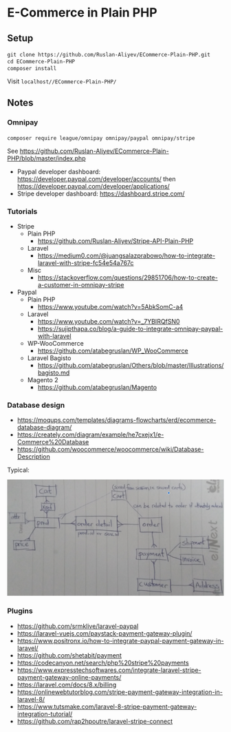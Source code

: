 # E-Commerce in Plain PHP

## Setup

```
git clone https://github.com/Ruslan-Aliyev/ECommerce-Plain-PHP.git
cd ECommerce-Plain-PHP
composer install
```
Visit `localhost//ECommerce-Plain-PHP/`

## Notes

### Omnipay

`composer require league/omnipay omnipay/paypal omnipay/stripe`

See https://github.com/Ruslan-Aliyev/ECommerce-Plain-PHP/blob/master/index.php

- Paypal developer dashboard: https://developer.paypal.com/developer/accounts/ then https://developer.paypal.com/developer/applications/  
- Stripe developer dashboard: https://dashboard.stripe.com/

### Tutorials

- Stripe
	- Plain PHP
		- https://github.com/Ruslan-Aliyev/Stripe-API-Plain-PHP
	- Laravel
		- https://medium0.com/@juangsalazprabowo/how-to-integrate-laravel-with-stripe-fc54e54a767c
	- Misc
		- https://stackoverflow.com/questions/29851706/how-to-create-a-customer-in-omnipay-stripe
- Paypal
	- Plain PHP
		- https://www.youtube.com/watch?v=5AbkSomC-a4
	- Laravel
		- https://www.youtube.com/watch?v=_7YBIRQfSN0
		- https://sujipthapa.co/blog/a-guide-to-integrate-omnipay-paypal-with-laravel
	- WP-WooCommerce
		- https://github.com/atabegruslan/WP_WooCommerce
	- Laravel Bagisto
		- https://github.com/atabegruslan/Others/blob/master/Illustrations/bagisto.md
	- Magento 2
		- https://github.com/atabegruslan/Magento

### Database design

- https://moqups.com/templates/diagrams-flowcharts/erd/ecommerce-database-diagram/
- https://creately.com/diagram/example/he7cxejx1/e-Commerce%20Database
- https://github.com/woocommerce/woocommerce/wiki/Database-Description

Typical:

![](/Illustrations/typical_ec_er.png)

### Plugins

- https://github.com/srmklive/laravel-paypal
- https://laravel-vuejs.com/paystack-payment-gateway-plugin/
- https://www.positronx.io/how-to-integrate-paypal-payment-gateway-in-laravel/
- https://github.com/shetabit/payment
- https://codecanyon.net/search/php%20stripe%20payments
- https://www.expresstechsoftwares.com/integrate-laravel-stripe-payment-gateway-online-payments/
- https://laravel.com/docs/8.x/billing
- https://onlinewebtutorblog.com/stripe-payment-gateway-integration-in-laravel-8/
- https://www.tutsmake.com/laravel-8-stripe-payment-gateway-integration-tutorial/
- https://github.com/rap2hpoutre/laravel-stripe-connect
